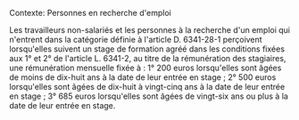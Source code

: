 Contexte: Personnes en recherche d'emploi

Les travailleurs non-salariés et les personnes à la recherche d'un emploi qui n'entrent dans la catégorie définie à l'article D. 6341-28-1 perçoivent lorsqu'elles suivent un stage de formation agréé dans les conditions fixées aux 1° et 2° de l'article L. 6341-2, au titre de la rémunération des stagiaires, une rémunération mensuelle fixée à : 1° 200 euros lorsqu'elles sont âgées de moins de dix-huit ans à la date de leur entrée en stage ; 2° 500 euros lorsqu'elles sont âgées de dix-huit à vingt-cinq ans à la date de leur entrée en stage ; 3° 685 euros lorsqu'elles sont âgées de vingt-six ans ou plus à la date de leur entrée en stage.